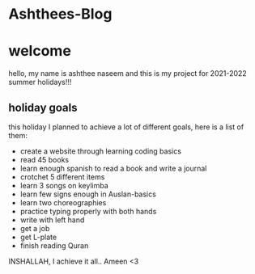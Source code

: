 # Ashthees-Blog
<html lang="en">
<head>
  <title>Ashthee's Blog</title>
</head>
<body>

<h1>welcome</h1>

<p>hello, my name is ashthee naseem and this is my project for 2021-2022 summer holidays!!!</p>

<h2>holiday goals</h2>
<p>this holiday I planned to achieve a lot of different goals, here is a list of them:</p>
<ul>
	<li>create a website through learning coding basics</li>
	<li>read 45 books</li>
	<li>learn enough spanish to read a book and write a journal</li>
	<li>crotchet 5 different items</li>
	<li>learn 3 songs on keylimba</li>
	<li>learn few signs enough in Auslan-basics</li>
	<li>learn two choreographies</li>
	<li>practice typing properly with both hands</li>
	<li>write with left hand</li>
	<li>get a job</li>
	<li>get L-plate</li>
	<li>finish reading Quran</li>
</ul>
<p>INSHALLAH, I achieve it all.. Ameen <3</p>

</body>
</html>
